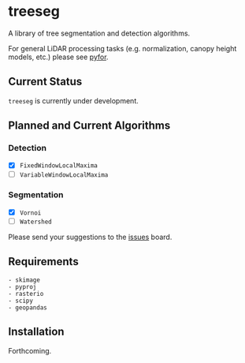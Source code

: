 # treeseg

A library of tree segmentation and detection algorithms.

For general LiDAR processing tasks (e.g. normalization, canopy height models, etc.) please see [pyfor](https://github.com/brycefrank/pyfor).

## Current Status

`treeseg` is currently under development.

## Planned and Current Algorithms

### Detection

- [x] `FixedWindowLocalMaxima`
- [ ] `VariableWindowLocalMaxima`

### Segmentation

- [x] `Vornoi`
- [ ] `Watershed`

Please send your suggestions to the [issues](https://github.com/brycefrank/treeseg/issues) board.

## Requirements

```
- skimage
- pyproj
- rasterio
- scipy
- geopandas
```

## Installation

Forthcoming.